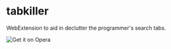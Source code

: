 # tabkiller
WebExtension to aid in declutter the programmer's search tabs.

![Get it on Opera](https://dev.opera.com/extensions/branding-guidelines/addons_206x58_en@2x.png "Opera")
